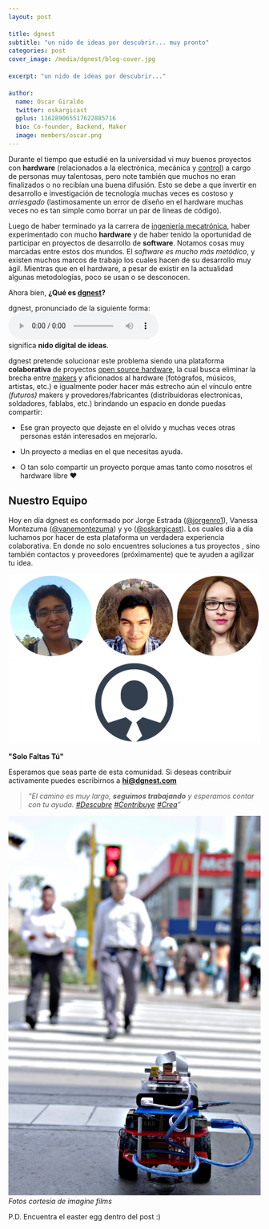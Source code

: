```yaml
---
layout: post

title: dgnest
subtitle: "un nido de ideas por descubrir... muy pronto"
categories: post
cover_image: /media/dgnest/blog-cover.jpg

excerpt: "un nido de ideas por descubrir..."

author:
  name: Oscar Giraldo
  twitter: oskargicast
  gplus: 116289065517622885716 
  bio: Co-founder, Backend, Maker
  image: members/oscar.png
---
```


Durante el tiempo que estudié en la universidad vi muy buenos proyectos con **hardware** (relacionados a la electrónica, mecánica y [control](http://en.wikipedia.org/wiki/Control_theory)) a cargo de personas muy talentosas, pero note también que muchos no eran finalizados o no recibían una buena difusión. Esto se debe a que invertir en desarrollo e investigación de tecnología muchas veces es costoso y *arriesgado* (lastimosamente un error de diseño en el hardware muchas veces no es tan simple como borrar un par de lineas de código). 

Luego de haber terminado ya la carrera de [ingeniería mecatrónica](http://es.wikipedia.org/wiki/Ingenier%C3%ADa_mecatr%C3%B3nica), haber experimentado con mucho **hardware** y de haber tenido la oportunidad de participar en proyectos de desarrollo de **software**. Notamos cosas muy marcadas entre estos dos mundos. El *software es mucho más metódico*, y existen muchos marcos de trabajo los cuales hacen de su desarrollo muy ágil. Mientras que en el hardware, a pesar de existir en la actualidad algunas metodologías, poco se usan o se desconocen.

Ahora bien, **¿Qué es [dgnest](http://dgnest.com)?**

<div class="awesome-quote">
<p>
    dgnest, pronunciado de la siguiente forma:
    <audio controls>
        <source src="/assets/dgnest.mp3" type="audio/mpeg">
        Your browser does not support the audio element.
    </audio>
    <br>
    significa <strong>nido digital de ideas</strong>. 
</p>
</div>


dgnest pretende solucionar este problema siendo una plataforma **colaborativa** de proyectos [open source hardware](http://en.wikipedia.org/wiki/Open_source_hardware), la cual busca eliminar la brecha entre [makers](http://en.wikipedia.org/wiki/Maker_culture) y aficionados al hardware (fotógrafos, músicos, artistas, etc.) e igualmente poder hacer más estrecho aún el vínculo entre *(futuros)* makers y provedores/fabricantes (distribuidoras electronicas, soldadores, fablabs, etc.) brindando un espacio en donde puedas compartir:

+ Ese gran proyecto que dejaste en el olvido y muchas veces otras personas están interesados en mejorarlo.

+ Un proyecto a medias en el que necesitas ayuda. 

+ O tan solo compartir un proyecto porque amas tanto como nosotros el hardware libre ♥

<h2 id="easter-nyan">Nuestro Equipo <a href="http://youtu.be/zRUcZox9akA" target="_blank"></a></h2>

Hoy en día dgnest es conformado por Jorge Estrada ([@jorgenro1](https://twitter.com/jorgenro1)), Vanessa Montezuma ([@vanemontezuma](https://twitter.com/vanemontezuma)) y yo ([@oskargicast](https://twitter.com/oskargicast)). Los cuales día a día luchamos por hacer de esta plataforma un verdadera experiencia colaborativa. En donde no solo encuentres soluciones a tus proyectos , sino también contactos y proveedores (próximamente) que te ayuden a agilizar tu idea.

![dgnest team](/images/members/team.png "dgnest team")
![faltas tú](/images/members/tu.png "faltas tú")

<div class="full" style="font-weight:bold;">"Solo Faltas Tú"</div>


 Esperamos que seas parte de esta comunidad. Si deseas contribuir activamente puedes escribirnos a **hi@dgnest.com**


> *“El camino es muy largo, **seguimos trabajando** y esperamos contar con tu ayuda. [#Descubre](https://twitter.com/hashtag/Descubre?src=hash) [#Contribuye](https://twitter.com/hashtag/Contribuye?src=hash) [#Crea](https://twitter.com/hashtag/Crea?src=hash)”*

![working](/media/dgnest/working.jpg "working")
*Fotos cortesia de imagine films*

<i class="fa fa-magic"></i> P.D. Encuentra el easter egg dentro del post :)